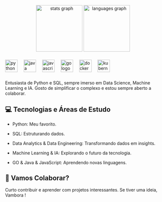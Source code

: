 <div align="center">
  <img src="https://github-readme-stats.vercel.app/api?username=matheussbeck&hide_title=false&hide_rank=false&show_icons=true&include_all_commits=true&count_private=true&disable_animations=false&theme=dark&locale=en&hide_border=false&order=1" height="150" alt="stats graph"  />
  <img src="https://github-readme-stats.vercel.app/api/top-langs?username=matheussbeck&locale=en&hide_title=false&layout=compact&card_width=400&langs_count=5&theme=dark&hide_border=false&order=2" height="150" alt="languages graph"  />
</div>

###

<div align="left">
  <img src="https://cdn.jsdelivr.net/gh/devicons/devicon/icons/python/python-original.svg" height="40" alt="python logo"  />
  <img width="12" />
  <img src="https://cdn.jsdelivr.net/gh/devicons/devicon/icons/java/java-original.svg" height="40" alt="java logo"  />
  <img width="12" />
  <img src="https://cdn.jsdelivr.net/gh/devicons/devicon/icons/javascript/javascript-original.svg" height="40" alt="javascript logo"  />
  <img width="12" />
  <img src="https://cdn.jsdelivr.net/gh/devicons/devicon/icons/go/go-original.svg" height="40" alt="go logo"  />
  <img width="12" />
  <img src="https://cdn.jsdelivr.net/gh/devicons/devicon/icons/docker/docker-original.svg" height="40" alt="docker logo"  />
  <img width="12" />
  <img src="https://cdn.jsdelivr.net/gh/devicons/devicon/icons/kubernetes/kubernetes-plain.svg" height="40" alt="kubernetes logo"  />
</div>

###
Entusiasta de Python e SQL, sempre imerso em Data Science, Machine Learning e IA. 
Gosto de simplificar o complexo e estou sempre aberto a colaborar.

## 💻 Tecnologias e Áreas de Estudo
- Python: Meu favorito.
- SQL: Estruturando dados.
- Data Analytics & Data Engineering: Transformando dados em insights.
- Machine Learning & IA: Explorando o futuro da tecnologia.

- GO & Java & JavaScript: Aprendendo novas linguagens.

## 🤝 Vamos Colaborar?
Curto contribuir e aprender com projetos interessantes. Se tiver uma ideia, Vambora !
